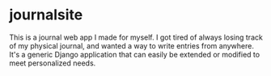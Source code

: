 # journalsite

This is a journal web app I made for myself.
I got tired of always losing track of my physical journal, and wanted a way to write entries from anywhere.
It's a generic Django application that can easily be extended or modified to meet personalized needs.

